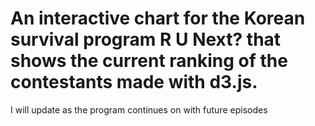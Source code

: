 # An interactive chart for the Korean survival program R U Next? that shows the current ranking of the contestants made with d3.js.

I will update as the program continues on with future episodes
